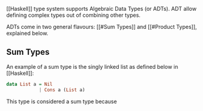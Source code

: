 [[Haskell]] type system supports Algebraic Data Types (or ADTs).
ADT allow defining complex types out of combining other types.

ADTs come in two general flavours: [[#Sum Types]] and [[#Product Types]], explained below.

## Sum Types
An example of a sum type is the singly linked list as defined below in [[Haskell]]:
```haskell
data List a = Nil
            | Cons a (List a)
```
This type is considered a sum type because